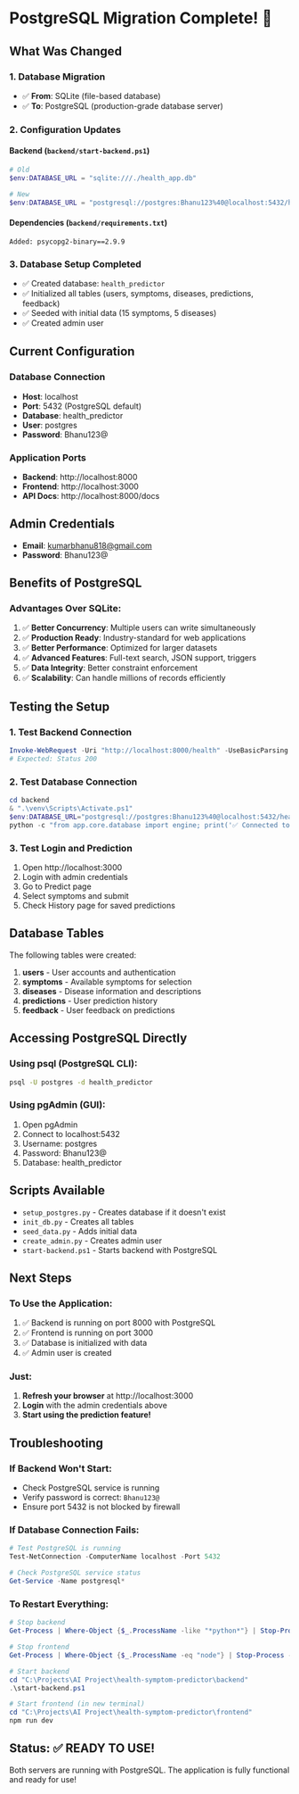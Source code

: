 # PostgreSQL Migration Complete! 🎉

## What Was Changed

### 1. Database Migration
- ✅ **From**: SQLite (file-based database)
- ✅ **To**: PostgreSQL (production-grade database server)

### 2. Configuration Updates

#### Backend (`backend/start-backend.ps1`)
```powershell
# Old
$env:DATABASE_URL = "sqlite:///./health_app.db"

# New  
$env:DATABASE_URL = "postgresql://postgres:Bhanu123%40@localhost:5432/health_predictor"
```

#### Dependencies (`backend/requirements.txt`)
```
Added: psycopg2-binary==2.9.9
```

### 3. Database Setup Completed
- ✅ Created database: `health_predictor`
- ✅ Initialized all tables (users, symptoms, diseases, predictions, feedback)
- ✅ Seeded with initial data (15 symptoms, 5 diseases)
- ✅ Created admin user

## Current Configuration

### Database Connection
- **Host**: localhost
- **Port**: 5432 (PostgreSQL default)
- **Database**: health_predictor
- **User**: postgres
- **Password**: Bhanu123@

### Application Ports
- **Backend**: http://localhost:8000
- **Frontend**: http://localhost:3000
- **API Docs**: http://localhost:8000/docs

## Admin Credentials
- **Email**: kumarbhanu818@gmail.com
- **Password**: Bhanu123@

## Benefits of PostgreSQL

### Advantages Over SQLite:
1. ✅ **Better Concurrency**: Multiple users can write simultaneously
2. ✅ **Production Ready**: Industry-standard for web applications
3. ✅ **Better Performance**: Optimized for larger datasets
4. ✅ **Advanced Features**: Full-text search, JSON support, triggers
5. ✅ **Data Integrity**: Better constraint enforcement
6. ✅ **Scalability**: Can handle millions of records efficiently

## Testing the Setup

### 1. Test Backend Connection
```powershell
Invoke-WebRequest -Uri "http://localhost:8000/health" -UseBasicParsing
# Expected: Status 200
```

### 2. Test Database Connection
```powershell
cd backend
& ".\venv\Scripts\Activate.ps1"
$env:DATABASE_URL="postgresql://postgres:Bhanu123%40@localhost:5432/health_predictor"
python -c "from app.core.database import engine; print('✅ Connected to PostgreSQL!')"
```

### 3. Test Login and Prediction
1. Open http://localhost:3000
2. Login with admin credentials
3. Go to Predict page
4. Select symptoms and submit
5. Check History page for saved predictions

## Database Tables

The following tables were created:

1. **users** - User accounts and authentication
2. **symptoms** - Available symptoms for selection
3. **diseases** - Disease information and descriptions
4. **predictions** - User prediction history
5. **feedback** - User feedback on predictions

## Accessing PostgreSQL Directly

### Using psql (PostgreSQL CLI):
```bash
psql -U postgres -d health_predictor
```

### Using pgAdmin (GUI):
1. Open pgAdmin
2. Connect to localhost:5432
3. Username: postgres
4. Password: Bhanu123@
5. Database: health_predictor

## Scripts Available

- `setup_postgres.py` - Creates database if it doesn't exist
- `init_db.py` - Creates all tables
- `seed_data.py` - Adds initial data
- `create_admin.py` - Creates admin user
- `start-backend.ps1` - Starts backend with PostgreSQL

## Next Steps

### To Use the Application:
1. ✅ Backend is running on port 8000 with PostgreSQL
2. ✅ Frontend is running on port 3000
3. ✅ Database is initialized with data
4. ✅ Admin user is created

### Just:
1. **Refresh your browser** at http://localhost:3000
2. **Login** with the admin credentials above
3. **Start using the prediction feature!**

## Troubleshooting

### If Backend Won't Start:
- Check PostgreSQL service is running
- Verify password is correct: `Bhanu123@`
- Ensure port 5432 is not blocked by firewall

### If Database Connection Fails:
```powershell
# Test PostgreSQL is running
Test-NetConnection -ComputerName localhost -Port 5432

# Check PostgreSQL service status
Get-Service -Name postgresql*
```

### To Restart Everything:
```powershell
# Stop backend
Get-Process | Where-Object {$_.ProcessName -like "*python*"} | Stop-Process -Force

# Stop frontend
Get-Process | Where-Object {$_.ProcessName -eq "node"} | Stop-Process -Force

# Start backend
cd "C:\Projects\AI Project\health-symptom-predictor\backend"
.\start-backend.ps1

# Start frontend (in new terminal)
cd "C:\Projects\AI Project\health-symptom-predictor\frontend"
npm run dev
```

## Status: ✅ READY TO USE!

Both servers are running with PostgreSQL. The application is fully functional and ready for use!
